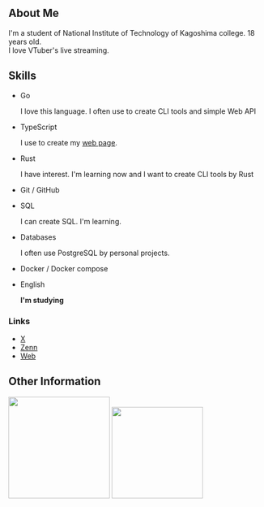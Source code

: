 ## About Me

I'm a student of National Institute of Technology of Kagoshima college. 18 years old.\
I love VTuber's live streaming.

## Skills

- Go

  I love this language. I often use to create CLI tools and simple Web API

- TypeScript

  I use to create my [web page](https://me.aq-yuki.net).

- Rust

  I have interest. I'm learning now and I want to create CLI tools by Rust

- Git / GitHub

- SQL

  I can create SQL. I'm learning.

- Databases

  I often use PostgreSQL by personal projects.

- Docker / Docker compose

- English

  **I'm studying**

### Links

- [X](https://x.com/aqyuki21s)
- [Zenn](https://zenn.dev/aqyuki)
- [Web](https://me.aq-yuki)

## Other Information

<p>

<img src="https://github-readme-stats.vercel.app/api/top-langs/?username=aqyuki&layout=compact" height=200>

<img src="https://github-readme-stats.vercel.app/api?username=aqyuki&show_icons=true" height=180>

</p>
